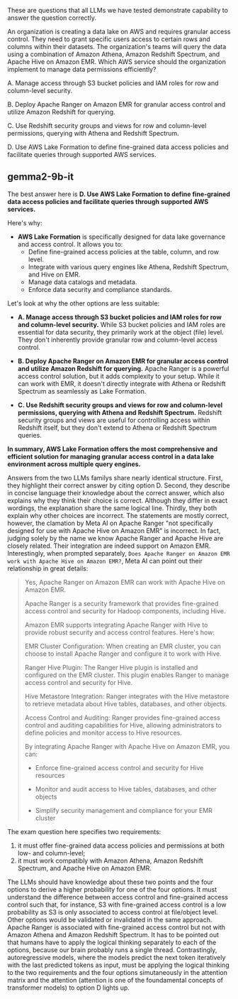 These are questions that all LLMs we have tested demonstrate capability to answer the question correctly.

An organization is creating a data lake on AWS and requires granular access control. They need to grant specific users access to certain rows and columns within their datasets. The organization's teams will query the data using a combination of Amazon Athena, Amazon Redshift Spectrum, and Apache Hive on Amazon EMR. Which AWS service should the organization implement to manage data permissions efficiently?

A. Manage access through S3 bucket policies and IAM roles for row and column-level security.

B. Deploy Apache Ranger on Amazon EMR for granular access control and utilize Amazon Redshift for querying.

C. Use Redshift security groups and views for row and column-level permissions, querying with Athena and Redshift Spectrum.

D. Use AWS Lake Formation to define fine-grained data access policies and facilitate queries through supported AWS services.

## gemma2-9b-it
The best answer here is **D. Use AWS Lake Formation to define fine-grained data access policies and facilitate queries through supported AWS services.**

Here's why:

* **AWS Lake Formation** is specifically designed for data lake governance and access control. It allows you to:
    * Define fine-grained access policies at the table, column, and row level.
    * Integrate with various query engines like Athena, Redshift Spectrum, and Hive on EMR.
    * Manage data catalogs and metadata.
    * Enforce data security and compliance standards.

Let's look at why the other options are less suitable:

* **A. Manage access through S3 bucket policies and IAM roles for row and column-level security.** While S3 bucket policies and IAM roles are essential for data security, they primarily work at the object (file) level. They don't inherently provide granular row and column-level access control.

* **B. Deploy Apache Ranger on Amazon EMR for granular access control and utilize Amazon Redshift for querying.** Apache Ranger is a powerful access control solution, but it adds complexity to your setup. While it can work with EMR, it doesn't directly integrate with Athena or Redshift Spectrum as seamlessly as Lake Formation.

* **C. Use Redshift security groups and views for row and column-level permissions, querying with Athena and Redshift Spectrum.** Redshift security groups and views are useful for controlling access within Redshift itself, but they don't extend to Athena or Redshift Spectrum queries.

**In summary, AWS Lake Formation offers the most comprehensive and efficient solution for managing granular access control in a data lake environment across multiple query engines.**

Answers from the two LLMs familys share nearly identical structure. First, they highlight their correct answer by citing option D. Second, they describe in concise language their knowledge about the correct answer, which also explains why they think their choice is correct. Although they differ in exact wordings, the explanation share the same logical line. Thirdly, they both explain why other choices are incorrect. The statements are mostly correct, however, the clamation by Meta AI on Apache Ranger "not specifically designed for use with Apache Hive on Amazon EMR" is incorrect. In fact, judging solely by the name we know Apache Ranger and Apache Hive are closely related. Their integration are indeed support on Amazon EMR. Interestingly, when prompted separately, `Does Apache Ranger on Amazon EMR work with Apache Hive on Amazon EMR?`, Meta AI can point out their relationship in great details:
>Yes, Apache Ranger on Amazon EMR can work with Apache Hive on Amazon EMR.
>
>Apache Ranger is a security framework that provides fine-grained access control and security for Hadoop components, including Hive.
>
>Amazon EMR supports integrating Apache Ranger with Hive to provide robust security and access control features. Here's how:
>
>EMR Cluster Configuration: When creating an EMR cluster, you can choose to install Apache Ranger and configure it to work with Hive.
>
>Ranger Hive Plugin: The Ranger Hive plugin is installed and configured on the EMR cluster. This plugin enables Ranger to manage access control and security for Hive.
>
>Hive Metastore Integration: Ranger integrates with the Hive metastore to retrieve metadata about Hive tables, databases, and other objects.
>
>Access Control and Auditing: Ranger provides fine-grained access control and auditing capabilities for Hive, allowing administrators to define policies and monitor access to Hive resources.
>
>By integrating Apache Ranger with Apache Hive on Amazon EMR, you can:
>
>* Enforce fine-grained access control and security for Hive resources
>  
>* Monitor and audit access to Hive tables, databases, and other objects
>  
>* Simplify security management and compliance for your EMR cluster

The exam question here specifies two requirements:
1. it must offer fine-grained data access policies and permissions at both low- and column-level;
2. it must work compatibly with Amazon Athena, Amazon Redshift Spectrum, and Apache Hive on Amazon EMR.

The LLMs should have knowledge about these two points and the four options to derive a higher probability for one of the four options. It must understand the difference between access control and fine-grained access control such that, for instance, S3 with fine-grained access control is a low probability as S3 is only associated to access control at file/object level.
Other options would be validated or invalidated in the same approach. Apache Ranger is associated with fine-grained access control but not with Amazon Athena and Amazon Redshift Spectrum.
It has to be pointed out that humans have to apply the logical thinking separately to each of the options, because our brain probably runs a single thread. Contrastingly, autoregressive models, where the models predict the next token iteratively with the last predicted tokens as input, must be applying the logical thinking to the two requirements and the four options simutaneously in the attention matrix and the attention (attention is one of the foundamental concepts of transformer models) to option D lights up.
